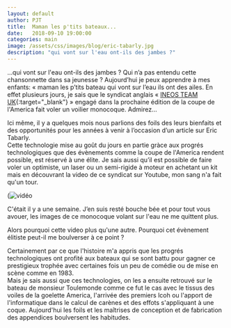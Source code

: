 ```yaml
---
layout: default
author: PJT
title:  Maman les p'tits bateaux...
date:   2018-09-10 19:00:00
categories: main
image: /assets/css/images/blog/eric-tabarly.jpg
description: "qui vont sur l'eau ont-ils des jambes ?"
---
```

...qui vont sur l'eau ont-ils des jambes ?
Qui n’a pas entendu cette chansonnette dans sa jeunesse ?  Aujourd’hui je peux apprendre à mes enfants: « maman les p’tits bateau qui vont sur l’eau ils ont des ailes.  En effet plusieurs jours, je sais que le syndicat anglais « [INEOS TEAM UK](https://www.ineosteamuk.com){:target="_blank"} » engagé dans la prochaine édition de la coupe de l'America fait voler un voilier monocoque.  Admirez...
<!--break-->

Ici même, il y a quelques mois nous parlions des foils des leurs bienfaits et des opportunités pour les années à venir à l’occasion d’un article sur Eric Tabarly.  
Cette technologie mise au goût du jours en partie gràce aux progrés technologiques que des évènements comme la coupe de l'America rendent possible, est réservé à une élite.  Je sais aussi qu’il est possible de faire voler un optimiste, un laser ou un semi-rigide à moteur en achetant un kit mais en découvrant la video de ce syndicat sur Youtube, mon sang n'a fait qu'un tour.

(![vidéo](https://www.youtube.com/watch?v=pZPWHWK0TT0) 

C'était il y a une semaine. J’en suis resté bouche bée et pour tout vous avouer, les images de ce monocoque volant sur l'eau ne me quittent plus.  

Alors pourquoi cette video plus qu'une autre.  Pourquoi cet évènement élitiste peut-il me boulverser à ce point ?

Certainement par ce que l'histoire m'a appris que les progrés technologiques ont profité aux bateaux qui se sont battu pour gagner ce prestigieux trophée avec certaines fois un peu de comédie ou de mise en scène comme en 1983.  
Mais je sais aussi que ces technologies, on les a ensuite retrouvé sur le bateau de monsieur Toulemonde comme ce fut le cas avec le tissus des voiles de la goelette America,  l'arrivée des premiers lcoh ou l'apport de l'informatique dans le calcul de carènes et des effots s'appliquant à une coque.  Aujourd'hui les foils et les maîtrises de conception et de fabrication des appendices boulversent les habitudes.